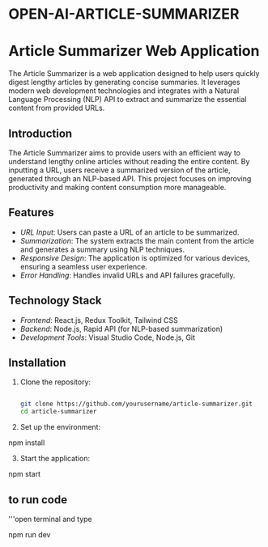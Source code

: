 # OPEN-AI-ARTICLE-SUMMARIZER
# Article Summarizer Web Application

The Article Summarizer is a web application designed to help users quickly digest lengthy articles by generating concise summaries. It leverages modern web development technologies and integrates with a Natural Language Processing (NLP) API to extract and summarize the essential content from provided URLs.

## Introduction

The Article Summarizer aims to provide users with an efficient way to understand lengthy online articles without reading the entire content. By inputting a URL, users receive a summarized version of the article, generated through an NLP-based API. This project focuses on improving productivity and making content consumption more manageable.

## Features

- *URL Input*: Users can paste a URL of an article to be summarized.
- *Summarization*: The system extracts the main content from the article and generates a summary using NLP techniques.
- *Responsive Design*: The application is optimized for various devices, ensuring a seamless user experience.
- *Error Handling*: Handles invalid URLs and API failures gracefully.

## Technology Stack

- *Frontend*: React.js, Redux Toolkit, Tailwind CSS
- *Backend*: Node.js, Rapid API (for NLP-based summarization)
- *Development Tools*: Visual Studio Code, Node.js, Git

## Installation

1. Clone the repository:

   ```bash

   git clone https://github.com/yourusername/article-summarizer.git
   cd article-summarizer

2.	Set up the environment:

npm install

3.	Start the application:

npm start

## to run code

'''open terminal and type

npm run dev  
